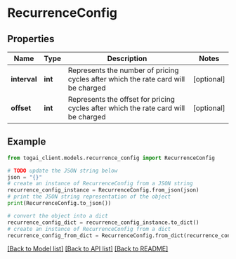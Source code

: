 # RecurrenceConfig


## Properties

Name | Type | Description | Notes
------------ | ------------- | ------------- | -------------
**interval** | **int** | Represents the number of pricing cycles after which the rate card will be charged | [optional] 
**offset** | **int** | Represents the offset for pricing cycles after which the rate card will be charged | [optional] 

## Example

```python
from togai_client.models.recurrence_config import RecurrenceConfig

# TODO update the JSON string below
json = "{}"
# create an instance of RecurrenceConfig from a JSON string
recurrence_config_instance = RecurrenceConfig.from_json(json)
# print the JSON string representation of the object
print(RecurrenceConfig.to_json())

# convert the object into a dict
recurrence_config_dict = recurrence_config_instance.to_dict()
# create an instance of RecurrenceConfig from a dict
recurrence_config_from_dict = RecurrenceConfig.from_dict(recurrence_config_dict)
```
[[Back to Model list]](../README.md#documentation-for-models) [[Back to API list]](../README.md#documentation-for-api-endpoints) [[Back to README]](../README.md)


